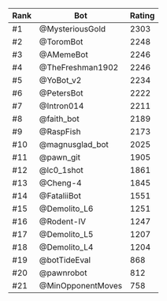 Rank|Bot|Rating
---|---|---
#1|@MysteriousGold|2303
#2|@ToromBot|2248
#3|@AMemeBot|2246
#4|@TheFreshman1902|2246
#5|@YoBot_v2|2234
#6|@PetersBot|2222
#7|@Intron014|2211
#8|@faith_bot|2189
#9|@RaspFish|2173
#10|@magnusglad_bot|2025
#11|@pawn_git|1905
#12|@lc0_1shot|1861
#13|@Cheng-4|1845
#14|@FataliiBot|1551
#15|@Demolito_L6|1251
#16|@Rodent-IV|1247
#17|@Demolito_L5|1207
#18|@Demolito_L4|1204
#19|@botTideEval|868
#20|@pawnrobot|812
#21|@MinOpponentMoves|758
